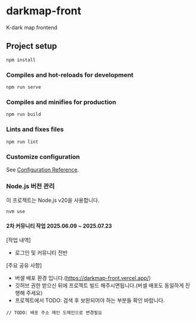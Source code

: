 # darkmap-front
K-dark map frontend

## Project setup

```
npm install
```

### Compiles and hot-reloads for development

```
npm run serve
```

### Compiles and minifies for production

```
npm run build
```

### Lints and fixes files

```
npm run lint
```

### Customize configuration

See [Configuration Reference](https://cli.vuejs.org/config/).

### Node.js 버전 관리

이 프로젝트는 Node.js v20을 사용합니다.

```bash
nvm use
```
#### 2차 커뮤니티 작업 2025.06.09 ~ 2025.07.23

[작업 내역]
- 로그인 및 커뮤니티 전반

[주요 공유 사항]
- 버셀 배포 환경 입니다.(https://darkmap-front.vercel.app/)
- 깃허브 권한 받으신 뒤에 프로젝트 빌드 해주시면됩니다.(버셀 배포도 동일하게 진행해 주세요)  
- 프로젝트에서 TODO: 검색 후 보완되어야 하는 부분들 확인 바랍니다.
```
// TODO: 배포 주소 메인 도메인으로 변경필요

```
